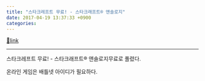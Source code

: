 ```yaml
---
title: "스타크레프트 무료! - 스타크래프트® 앤솔로지"
date: 2017-04-19 13:37:33 +0900
categories: 
---
```

[🔗link](http://www.mins01.com/mh/tech/read/1071)
***


스타크레프트 무료! - 스타크래프트® 앤솔로지무료로 풀렸다.

온라인 게임은 배틀넷 아이디가 필요하다.

  



